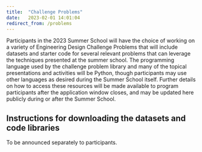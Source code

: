 ```yaml
---
title:  "Challenge Problems"
date:   2023-02-01 14:01:04
redirect_from: /problems
---
```


Participants in the 2023 Summer School will have the choice of working on a variety of Engineering Design Challenge Problems that will include datasets and starter code for several relevant problems that can leverage the techniques presented at the summer school. The programming language used by the challenge problem library and many of the topical presentations and activities will be Python, though participants may use other languages as desired during the Summer School itself. Further details on how to access these resources will be made available to program participants after the application window closes, and may be updated here publicly during or after the Summer School.

## Instructions for downloading the datasets and code libraries

To be announced separately to participants.
